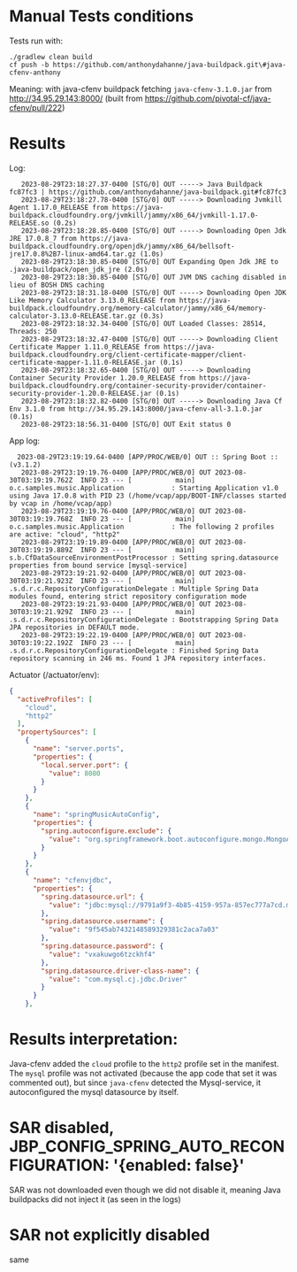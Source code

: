 # Manual Tests conditions

Tests run with:

    ./gradlew clean build
    cf push -b https://github.com/anthonydahanne/java-buildpack.git\#java-cfenv-anthony

Meaning: with java-cfenv buildpack fetching `java-cfenv-3.1.0.jar` from http://34.95.29.143:8000/ (built from https://github.com/pivotal-cf/java-cfenv/pull/222)

# Results

Log:
```
   2023-08-29T23:18:27.37-0400 [STG/0] OUT -----> Java Buildpack fc87fc3 | https://github.com/anthonydahanne/java-buildpack.git#fc87fc3
   2023-08-29T23:18:27.78-0400 [STG/0] OUT -----> Downloading Jvmkill Agent 1.17.0_RELEASE from https://java-buildpack.cloudfoundry.org/jvmkill/jammy/x86_64/jvmkill-1.17.0-RELEASE.so (0.2s)
   2023-08-29T23:18:28.85-0400 [STG/0] OUT -----> Downloading Open Jdk JRE 17.0.8_7 from https://java-buildpack.cloudfoundry.org/openjdk/jammy/x86_64/bellsoft-jre17.0.8%2B7-linux-amd64.tar.gz (1.0s)
   2023-08-29T23:18:30.85-0400 [STG/0] OUT Expanding Open Jdk JRE to .java-buildpack/open_jdk_jre (2.0s)
   2023-08-29T23:18:30.85-0400 [STG/0] OUT JVM DNS caching disabled in lieu of BOSH DNS caching
   2023-08-29T23:18:31.18-0400 [STG/0] OUT -----> Downloading Open JDK Like Memory Calculator 3.13.0_RELEASE from https://java-buildpack.cloudfoundry.org/memory-calculator/jammy/x86_64/memory-calculator-3.13.0-RELEASE.tar.gz (0.3s)
   2023-08-29T23:18:32.34-0400 [STG/0] OUT Loaded Classes: 28514, Threads: 250
   2023-08-29T23:18:32.47-0400 [STG/0] OUT -----> Downloading Client Certificate Mapper 1.11.0_RELEASE from https://java-buildpack.cloudfoundry.org/client-certificate-mapper/client-certificate-mapper-1.11.0-RELEASE.jar (0.1s)
   2023-08-29T23:18:32.65-0400 [STG/0] OUT -----> Downloading Container Security Provider 1.20.0_RELEASE from https://java-buildpack.cloudfoundry.org/container-security-provider/container-security-provider-1.20.0-RELEASE.jar (0.1s)
   2023-08-29T23:18:32.82-0400 [STG/0] OUT -----> Downloading Java Cf Env 3.1.0 from http://34.95.29.143:8000/java-cfenv-all-3.1.0.jar (0.1s)
   2023-08-29T23:18:56.31-0400 [STG/0] OUT Exit status 0

```

App log:
```
  2023-08-29T23:19:19.64-0400 [APP/PROC/WEB/0] OUT :: Spring Boot ::                (v3.1.2)
   2023-08-29T23:19:19.76-0400 [APP/PROC/WEB/0] OUT 2023-08-30T03:19:19.762Z  INFO 23 --- [           main] o.c.samples.music.Application            : Starting Application v1.0 using Java 17.0.8 with PID 23 (/home/vcap/app/BOOT-INF/classes started by vcap in /home/vcap/app)
   2023-08-29T23:19:19.76-0400 [APP/PROC/WEB/0] OUT 2023-08-30T03:19:19.768Z  INFO 23 --- [           main] o.c.samples.music.Application            : The following 2 profiles are active: "cloud", "http2"
   2023-08-29T23:19:19.89-0400 [APP/PROC/WEB/0] OUT 2023-08-30T03:19:19.889Z  INFO 23 --- [           main] s.b.CfDataSourceEnvironmentPostProcessor : Setting spring.datasource properties from bound service [mysql-service]
   2023-08-29T23:19:21.92-0400 [APP/PROC/WEB/0] OUT 2023-08-30T03:19:21.923Z  INFO 23 --- [           main] .s.d.r.c.RepositoryConfigurationDelegate : Multiple Spring Data modules found, entering strict repository configuration mode
   2023-08-29T23:19:21.93-0400 [APP/PROC/WEB/0] OUT 2023-08-30T03:19:21.929Z  INFO 23 --- [           main] .s.d.r.c.RepositoryConfigurationDelegate : Bootstrapping Spring Data JPA repositories in DEFAULT mode.
   2023-08-29T23:19:22.19-0400 [APP/PROC/WEB/0] OUT 2023-08-30T03:19:22.192Z  INFO 23 --- [           main] .s.d.r.c.RepositoryConfigurationDelegate : Finished Spring Data repository scanning in 246 ms. Found 1 JPA repository interfaces.

```

Actuator (/actuator/env):

```json
{
  "activeProfiles": [
    "cloud",
    "http2"
  ],
  "propertySources": [
    {
      "name": "server.ports",
      "properties": {
        "local.server.port": {
          "value": 8080
        }
      }
    },
    {
      "name": "springMusicAutoConfig",
      "properties": {
        "spring.autoconfigure.exclude": {
          "value": "org.springframework.boot.autoconfigure.mongo.MongoAutoConfiguration,org.springframework.boot.autoconfigure.data.mongo.MongoDataAutoConfiguration,org.springframework.boot.autoconfigure.data.mongo.MongoRepositoriesAutoConfiguration,org.springframework.boot.autoconfigure.data.redis.RedisAutoConfiguration,org.springframework.boot.autoconfigure.data.redis.RedisRepositoriesAutoConfiguration"
        }
      }
    },
    {
      "name": "cfenvjdbc",
      "properties": {
        "spring.datasource.url": {
          "value": "jdbc:mysql://9791a9f3-4b85-4159-957a-857ec777a7cd.mysql.service.internal:3306/service_instance_db?user=9f545ab7432148589329381c2aca7a03&password=vxakuwgo6tzckhf4&sslMode=VERIFY_IDENTITY&useSSL=true&requireSSL=true&enabledTLSProtocols=TLSv1.2&serverSslCert=/etc/ssl/certs/ca-certificates.crt"
        },
        "spring.datasource.username": {
          "value": "9f545ab7432148589329381c2aca7a03"
        },
        "spring.datasource.password": {
          "value": "vxakuwgo6tzckhf4"
        },
        "spring.datasource.driver-class-name": {
          "value": "com.mysql.cj.jdbc.Driver"
        }
      }
    },
```

# Results interpretation:

Java-cfenv added the `cloud` profile to the `http2` profile set in the manifest. The `mysql` profile was not activated (because the app code that set it was commented out), but since `java-cfenv` detected the Mysql-service, it autoconfigured the mysql datasource by itself.

# SAR disabled, JBP_CONFIG_SPRING_AUTO_RECONFIGURATION: '{enabled: false}'

SAR was not downloaded even though we did not disable it, meaning Java buildpacks did not inject it (as seen in the logs)

# SAR not explicitly disabled

same